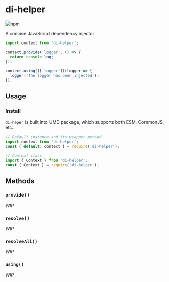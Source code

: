 # di-helper

<a href="http://npmjs.com/di-helper">
  <img src="https://img.shields.io/npm/v/di-helper.svg?style=flat-square" alt="npm">
</a>

A concise JavaScript dependency injector

```javascript
import context from 'di-helper';

context.provide('logger', () => {
  return console.log;
});

context.using((['logger'])(logger => {
  logger('The logger has been injected');
});
```

## Usage

### Install

`di-heper` is built into UMD package, which supports both ESM, CommonJS, etc..

```javascript
// Default instance and its wrapper method
import context from 'di-helper';
const { default: context } = require('di-helper');

// Context class
import { Context } from 'di-helper';
const { Context } = require('di-helper');
```

## Methods

### `provide()`

_WIP_

### `resolve()`

_WIP_

### `resolveAll()`

_WIP_

### `using()`

_WIP_
